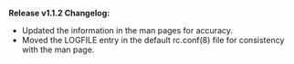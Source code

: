 **Release v1.1.2 Changelog:**
* Updated the information in the man pages for accuracy.
* Moved the LOGFILE entry in the default rc.conf(8) file for consistency with the man page.
